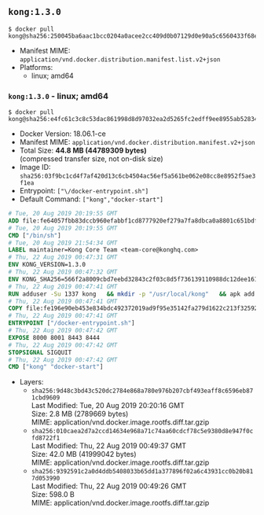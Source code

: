 ## `kong:1.3.0`

```console
$ docker pull kong@sha256:250045ba6aac1bcc0204a0acee2cc409d0b07129d0e90a5c6560433f68e4dbd8
```

-	Manifest MIME: `application/vnd.docker.distribution.manifest.list.v2+json`
-	Platforms:
	-	linux; amd64

### `kong:1.3.0` - linux; amd64

```console
$ docker pull kong@sha256:e4fc61c3c8c53dac861998d8d97032ea2d5265fc2edff9ee8955ab52834119d5
```

-	Docker Version: 18.06.1-ce
-	Manifest MIME: `application/vnd.docker.distribution.manifest.v2+json`
-	Total Size: **44.8 MB (44789309 bytes)**  
	(compressed transfer size, not on-disk size)
-	Image ID: `sha256:03f9bc1cd4f7af420d13c6cb4504ac56ef5a561be062e08cc8e8952f5ae3f1ea`
-	Entrypoint: `["\/docker-entrypoint.sh"]`
-	Default Command: `["kong","docker-start"]`

```dockerfile
# Tue, 20 Aug 2019 20:19:55 GMT
ADD file:fe64057fbb83dccb960efabbf1cd8777920ef279a7fa8dbca0a8801c651bdf7c in / 
# Tue, 20 Aug 2019 20:19:55 GMT
CMD ["/bin/sh"]
# Tue, 20 Aug 2019 21:54:34 GMT
LABEL maintainer=Kong Core Team <team-core@konghq.com>
# Thu, 22 Aug 2019 00:47:31 GMT
ENV KONG_VERSION=1.3.0
# Thu, 22 Aug 2019 00:47:32 GMT
ENV KONG_SHA256=566f2a8009cbd7eebd32843c2f03c8d5f736139110988dc12dee161046428112
# Thu, 22 Aug 2019 00:47:41 GMT
RUN adduser -Su 1337 kong 	&& mkdir -p "/usr/local/kong" 	&& apk add --no-cache --virtual .build-deps wget tar ca-certificates 	&& apk add --no-cache libgcc openssl pcre perl tzdata curl libcap su-exec zip 	&& wget -O kong.tar.gz "https://bintray.com/kong/kong-alpine-tar/download_file?file_path=kong-$KONG_VERSION.amd64.apk.tar.gz" 	&& echo "$KONG_SHA256 *kong.tar.gz" | sha256sum -c - 	&& tar -xzf kong.tar.gz -C /tmp 	&& rm -f kong.tar.gz 	&& cp -R /tmp/usr / 	&& rm -rf /tmp/usr 	&& cp -R /tmp/etc / 	&& rm -rf /tmp/etc 	&& apk del .build-deps 	&& chown -R kong:0 /usr/local/kong 	&& chmod -R g=u /usr/local/kong
# Thu, 22 Aug 2019 00:47:41 GMT
COPY file:fe196e90eb453e834bdc492372019ad9f95e35142fa279d1622c213f32592fe9 in /docker-entrypoint.sh 
# Thu, 22 Aug 2019 00:47:41 GMT
ENTRYPOINT ["/docker-entrypoint.sh"]
# Thu, 22 Aug 2019 00:47:42 GMT
EXPOSE 8000 8001 8443 8444
# Thu, 22 Aug 2019 00:47:42 GMT
STOPSIGNAL SIGQUIT
# Thu, 22 Aug 2019 00:47:42 GMT
CMD ["kong" "docker-start"]
```

-	Layers:
	-	`sha256:9d48c3bd43c520dc2784e868a780e976b207cbf493eaff8c6596eb871cbd9609`  
		Last Modified: Tue, 20 Aug 2019 20:20:16 GMT  
		Size: 2.8 MB (2789669 bytes)  
		MIME: application/vnd.docker.image.rootfs.diff.tar.gzip
	-	`sha256:010caea2d7a2ccd14634e968a71c74aa60cdcf78c5e9380d8e947f0cfd8722f1`  
		Last Modified: Thu, 22 Aug 2019 00:49:37 GMT  
		Size: 42.0 MB (41999042 bytes)  
		MIME: application/vnd.docker.image.rootfs.diff.tar.gzip
	-	`sha256:9392591c2a0d4ddb5408033b65dd1a377896f02a6c43931cc0b20b817d053990`  
		Last Modified: Thu, 22 Aug 2019 00:49:26 GMT  
		Size: 598.0 B  
		MIME: application/vnd.docker.image.rootfs.diff.tar.gzip
